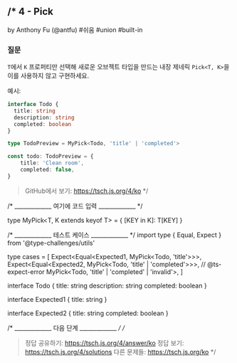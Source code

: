 /*
  4 - Pick
  -------
  by Anthony Fu (@antfu) #쉬움 #union #built-in

  ### 질문

  `T`에서 `K` 프로퍼티만 선택해 새로운 오브젝트 타입을 만드는 내장 제네릭 `Pick<T, K>`을 이를 사용하지 않고 구현하세요.

  예시:

  ```ts
  interface Todo {
    title: string
    description: string
    completed: boolean
  }

  type TodoPreview = MyPick<Todo, 'title' | 'completed'>

  const todo: TodoPreview = {
      title: 'Clean room',
      completed: false,
  }
  ```

  > GitHub에서 보기: https://tsch.js.org/4/ko
*/

/* _____________ 여기에 코드 입력 _____________ */

type MyPick<T, K extends keyof T> = { [KEY in K]: T[KEY] }

/* _____________ 테스트 케이스 _____________ */
import type { Equal, Expect } from '@type-challenges/utils'

type cases = [
  Expect<Equal<Expected1, MyPick<Todo, 'title'>>>,
  Expect<Equal<Expected2, MyPick<Todo, 'title' | 'completed'>>>,
  // @ts-expect-error
  MyPick<Todo, 'title' | 'completed' | 'invalid'>,
]

interface Todo {
  title: string
  description: string
  completed: boolean
}

interface Expected1 {
  title: string
}

interface Expected2 {
  title: string
  completed: boolean
}

/* _____________ 다음 단계 _____________ */
/*
  > 정답 공유하기: https://tsch.js.org/4/answer/ko
  > 정답 보기: https://tsch.js.org/4/solutions
  > 다른 문제들: https://tsch.js.org/ko
*/
